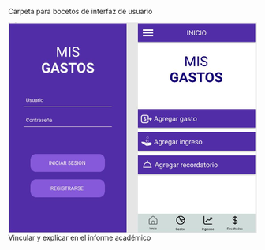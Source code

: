 Carpeta para bocetos de interfaz de usuario


<img src="./docs\bocetosiu\images\inicio_y_menu.JPG"
        alt="Primer boceto inicio y menu"
        style="float: left; margin-right: 10px;" />
        
Vincular y explicar en el informe académico
